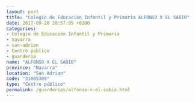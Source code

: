 ```yaml
---
layout: post
title: "Colegio de Educación Infantil y Primaria ALFONSO X EL SABIO"
date: 2017-09-20 20:57:05 +0200
categories:
- Colegio de Educación Infantil y Primaria
- navarra
- san-adrian
- Centro público
- guarderia
name: "ALFONSO X EL SABIO"
province: "Navarra"
location: "San Adrian"
code: "31005309"
type: "Centro público"
permalink: /guarderias/alfonso-x-el-sabio.html
---
```

